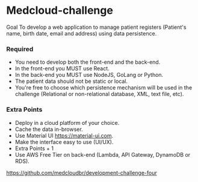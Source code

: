 # Medcloud-challenge

Goal
To develop a web application to manage patient registers (Patient's name, birth date, email and address) using data persistence.

### Required
- You need to develop both the front-end and the back-end.
- In the front-end you MUST use React.
- In the back-end you MUST use NodeJS, GoLang or Python.
- The patient data should not be static or local.
- You're free to choose which persistence mechanism will be used in the challenge (Relational or non-relational database, XML, text file, etc).

### Extra Points
- Deploy in a cloud platform of your choice.
- Cache the data in-browser.
- Use Material UI https://material-ui.com.
- Make the interface easy to use (UI/UX).
- Extra Points + 1
- Use AWS Free Tier on back-end (Lambda, API Gateway, DynamoDB or RDS).

https://github.com/medcloudbr/development-challenge-four
